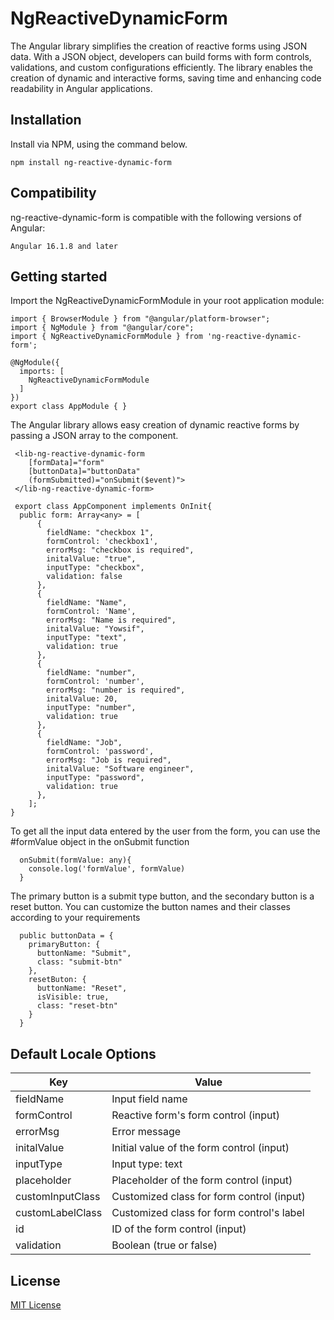 # NgReactiveDynamicForm

The Angular library simplifies the creation of reactive forms using JSON data. With a JSON object, developers can build forms with form controls, validations, and custom configurations efficiently. The library enables the creation of dynamic and interactive forms, saving time and enhancing code readability in Angular applications.

## Installation

Install via NPM, using the command below.

```
npm install ng-reactive-dynamic-form
```
## Compatibility
ng-reactive-dynamic-form is compatible with the following versions of Angular:

```
Angular 16.1.8 and later
```

## Getting started

Import the NgReactiveDynamicFormModule in your root application module:

```
import { BrowserModule } from "@angular/platform-browser";
import { NgModule } from "@angular/core";
import { NgReactiveDynamicFormModule } from 'ng-reactive-dynamic-form';

@NgModule({
  imports: [
    NgReactiveDynamicFormModule
  ]
})
export class AppModule { }
```

The Angular library allows easy creation of dynamic reactive forms by passing a JSON array to the <lib-ng-reactive-dynamic-form> component.

```
 <lib-ng-reactive-dynamic-form
    [formData]="form"
    [buttonData]="buttonData"
    (formSubmitted)="onSubmit($event)">
 </lib-ng-reactive-dynamic-form>

```

```
 export class AppComponent implements OnInit{
  public form: Array<any> = [
      {
        fieldName: "checkbox 1", 
        formControl: 'checkbox1', 
        errorMsg: "checkbox is required",  
        initalValue: "true",
        inputType: "checkbox",
        validation: false
      },
      {
        fieldName: "Name", 
        formControl: 'Name', 
        errorMsg: "Name is required",
        initalValue: "Yowsif", 
        inputType: "text",
        validation: true
      },
      {
        fieldName: "number", 
        formControl: 'number', 
        errorMsg: "number is required", 
        initalValue: 20, 
        inputType: "number",
        validation: true
      },
      {
        fieldName: "Job", 
        formControl: 'password', 
        errorMsg: "Job is required", 
        initalValue: "Software engineer", 
        inputType: "password",
        validation: true
      },
    ];
}
```

To get all the input data entered by the user from the form, you can use the #formValue object in the onSubmit function

```
  onSubmit(formValue: any){
    console.log('formValue', formValue)
  }
```

The primary button is a submit type button, and the secondary button is a reset button. You can customize the button names and their classes according to your requirements

```
  public buttonData = {
    primaryButton: {
      buttonName: "Submit",
      class: "submit-btn"
    },
    resetButon: {
      buttonName: "Reset",
      isVisible: true,
      class: "reset-btn"
    }
  }
```

## Default Locale Options

| Key |	Value
| --- | ---
| fieldName | Input field name
| formControl | Reactive form's form control (input)
| errorMsg | Error message
| initalValue | Initial value of the form control (input)
| inputType | Input type: text | checkbox | password | number
| placeholder | Placeholder of the form control (input)
| customInputClass | Customized class for form control (input)
| customLabelClass | Customized class for form control's label
| id | ID of the form control (input)
| validation | Boolean (true or false)


## License

[MIT License](LICENSE)